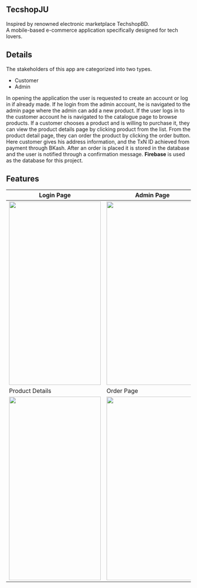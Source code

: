 ## TecshopJU
Inspired by renowned electronic marketplace TechshopBD. 
<br>
A mobile-based e-commerce application specifically designed for tech lovers.

## Details
The stakeholders of this app are categorized into two types. 
* Customer
* Admin

In opening the application the user is requested to create an account or log in if already made. If he login from the admin account, he is navigated to the admin page where the admin can add a new product. 
<be>
If the user logs in to the customer account he is navigated to the catalogue page to browse products. If a customer chooses a product and is willing to purchase it, they can view the product details page by clicking product from the list. From the product detail page, they can order the product by clicking the order button. Here customer gives his address information, and the TxN ID achieved from payment through BKash. After an order is placed it is stored in the database and the user is notified through a confirmation message. **Firebase** is used as the database for this project.
<br>

## Features

|Login Page|Admin Page|Catelog|
|----------|----------|-------|
|<img src="https://github.com/abdulmukit98/techshopJU-2022.2/assets/56398175/2fe2d809-3e5d-476e-9c62-d2b9ae8d34e7" width=250 height=500/>|<img src="https://github.com/abdulmukit98/techshopJU-2022.2/assets/56398175/74c27444-d9a2-464b-b174-4abe71c6ed6d" width=250 height=500/>|<img src="https://github.com/abdulmukit98/techshopJU-2022.2/assets/56398175/85a237e0-81f1-4300-95f4-92dfdf9c8ebb" width=250 height=500/>|
| Product Details | Order Page | . |
| <img src="https://github.com/abdulmukit98/techshopJU-2022.2/assets/56398175/1e4ed5e7-47f7-4363-88c2-4a7b895ac4bf" width=250 height=500/> | <img src="https://github.com/abdulmukit98/techshopJU-2022.2/assets/56398175/1ab6261d-9893-4faa-bc68-cfb6b0e241c5" width=250 height=500/> | . |


